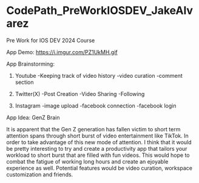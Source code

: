 # CodePath_PreWorkIOSDEV_JakeAlvarez
 Pre Work for IOS DEV 2024 Course

App Demo: 
https://i.imgur.com/PZ1UkMH.gif


App Brainstorming: 

1. Youtube
    -Keeping track of video history 
    -video curation 
    -comment section

2. Twitter(X)
    -Post Creation 
    -Video Sharing 
    -Following 

3. Instagram 
    -image upload 
    -facebook connection 
    -facebook login 

App Idea: GenZ Brain 

It is apparent that the Gen Z generation has fallen victim to short term attention spans through short burst of video entertainment like TikTok. In order to take advantage of this new mode of attention. I think that it would be pretty interesting to try and create a productivity app that tailors your workload to short burst that are filled with fun videos. This would hope to combat the fatigue of working long hours and create an ejoyable experience as well. Potential features would be video curation, workspace customization and friends. 
